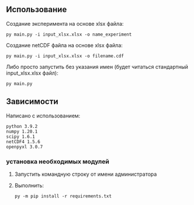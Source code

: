 ## Использование

Создание эксперимента на основе xlsx файла:
    
    py main.py -i input_xlsx.xlsx -o name_experiment

Создание netCDF файла на основе xlsx файла:

    py main.py -i input_xlsx.xlsx -o filename.cdf

Либо просто запустить без указания имен (будет читаться стандартный input_xlsx.xlsx файл):

    py main.py

## Зависимости
    
Написано с использованием:

    python 3.9.2
    numpy 1.20.1
    scipy 1.6.1
    netCDF4 1.5.6
    openpyxl 3.0.7
    
### установка необходимых модулей
1) Запустить командную строку от имени администратора
2) Выполнить:

       py -m pip install -r requirements.txt
